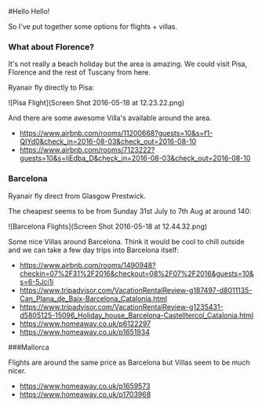 #Hello Hello! 

So I've put together some options for flights + villas.   

### What about Florence? 

It's not really a beach holiday but the area is amazing. We could visit Pisa, Florence and the rest of Tuscany from here. 

Ryanair fly directly to Pisa: 

![Pisa Flight](Screen Shot 2016-05-18 at 12.23.22.png)

And there are some awesome Villa's available around the area. 
- https://www.airbnb.com/rooms/11200668?guests=10&s=f1-QIYd0&check_in=2016-08-03&check_out=2016-08-10    
- https://www.airbnb.com/rooms/7123222?guests=10&s=liEdba_D&check_in=2016-08-03&check_out=2016-08-10    

### Barcelona 

Ryanair fly direct from Glasgow Prestwick.

The cheapest seems to be from Sunday 31st July to 7th Aug at around 140:

![Barcelona Flights](Screen Shot 2016-05-18 at 12.44.32.png) 

Some nice Villas around Barcelona.
Think it would be cool to chill outside and we can take a few day trips into Barcelona itself:

- https://www.airbnb.com/rooms/1490948?checkin=07%2F31%2F2016&checkout=08%2F07%2F2016&guests=10&s=6-5Jci1i
- https://www.tripadvisor.com/VacationRentalReview-g187497-d8011135-Can_Plana_de_Baix-Barcelona_Catalonia.html
- https://www.tripadvisor.com/VacationRentalReview-g1235431-d5805125-15096_Holiday_house_Barcelona-Castelltercol_Catalonia.html
- https://www.homeaway.co.uk/p6122297
- https://www.homeaway.co.uk/p1651934
   
###Mallorca
  
Flights are around the same price as Barcelona but Villas seem to be much nicer.

- https://www.homeaway.co.uk/p1659573 
- https://www.homeaway.co.uk/p1703968










